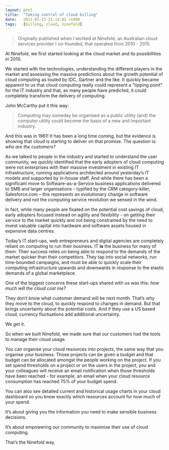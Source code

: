 ```yaml
---
layout: post
title:  "Taking control of cloud billing"
date:   2011-01-25 21:14:02 +1000
tags:   [billing, cloud, ninefold]
---
```


> Originally published when I worked at Ninefold, an Australian cloud
> services provider I co-founded, that operated from 2010 - 2015.

At Ninefold, we first started looking at the cloud market and its
possibilities in 2010.

We started with the technologies, understanding the
different players in the market and assessing the massive predictions
about the growth potential of cloud computing as touted by IDC, Gartner
and the like. It quickly became apparent to us that cloud computing
really could represent a "tipping point" for the IT industry and that,
as many people have predicted, it could completely transform the
delivery of computing.

John McCarthy put it this way:

> Computing may someday be organised as a public utility (and) the computer utility could become the basis of a new and important industry.

And this was in 1961! It has been a long time coming, but the evidence is showing
that cloud is starting to deliver on that promise. The question is: *who are the
customers?*

As we talked to people in the industry and started to
understand the user community, we quickly identified that the early
adopters of cloud computing were not enterprises with their massive
investment in existing IT infrastructure, running applications
architected around yesterday’s IT models and supported by in-house
staff. And while there has been a significant move to
Software-as-a-Service business applications delivered to SMB and larger
organisations - typified by the CRM category-killer, Salesforce.com –
this represents an evolutionary change in software delivery and not the
computing service revolution we sensed in the wind.

In fact, while many
people are fixated on the potential cost savings of cloud, early
adopters focused instead on agility and flexibility - on getting their
service to the market quickly and not being constrained by the need to
invest valuable capital into hardware and software assets housed in
expensive data centres.

Today’s IT start-ups, web entrepreneurs and
digital agencies are completely reliant on computing to run their
business. IT **is** the business for many of them. Their success relies on
being able to respond to the demands of the market quicker than their
competitors. They tap into social networks, run time-bounded campaigns,
and must be able to quickly scale their computing infrastructure upwards
and downwards in response to the elastic demands of a global
marketplace.

One of the biggest concerns these start-ups shared with us
was this: *how much will the cloud cost me?*

They don’t know what customer
demand will be next month. That’s why they move to the cloud, to
quickly respond to changes in demand. But that brings uncertainty about
the potential costs. And if they use a US based cloud, currency
fluctuations add additional uncertainty.

We get it.

So when we built
Ninefold, we made sure that our customers had the tools to manage their
cloud usage.

You can organise your cloud resources into projects, the
same way that you organise your business. Those projects can be given a
budget and that budget can be allocated amongst the people working on
the project. If you set spend thresholds on a project or on the users in
the project, you and your colleagues will receive an email notification
when those thresholds have been reached - for example, an email when
your cloud resource consumption has reached 75% of your budget spend.

You can also see detailed current and historical usage charts in your
cloud dashboard so you know exactly which resources account for how much
of your spend.

It’s about giving you the information you need to make
sensible business decisions.

It’s about empowering our community to
maximise their use of cloud computing.

That’s the Ninefold way.
